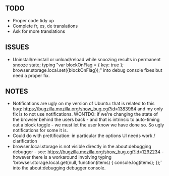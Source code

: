 ## TODO

* Proper code tidy up
* Complete fr, es, de translations
* Ask for more translations

## ISSUES
* Uninstall/reinstall or unload/reload while snoozing results in permanent snooze state;
typing "var blockOnFlag = { key: true }; browser.storage.local.set({blockOnFlag});" into
debug console fixes but need a proper fix.

## NOTES

* Notifications are ugly on my version of Ubuntu: that is related to this bug:
https://bugzilla.mozilla.org/show_bug.cgi?id=1383964 and my only fix is to not use
notifications. WONTDO: if we're changing the state of the browser behind the users
back - and that is intrinsic to auto-timing out a block toggle - we must let the
user know we have done so. So ugly notifications for some it is.
* Could do with prettification: in particular the options UI needs work / clarification
* browser.local.storage is not visible directly in the about:debugging debugger - see:
https://bugzilla.mozilla.org/show_bug.cgi?id=1292234 - however there is a workaround
involving typing 'browser.storage.local.get(null, function(items) { console.log(items); });'
into the about:debugging debugger console.
